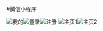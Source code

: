 
#微信小程序

![我的](http://upload-images.jianshu.io/upload_images/2204247-e80f7596346bd13e.png?imageMogr2/auto-orient/strip%7CimageView2/2/w/200)![登录](http://upload-images.jianshu.io/upload_images/2204247-c8c49949547251d7.png?imageMogr2/auto-orient/strip%7CimageView2/2/w/200)![注册](http://upload-images.jianshu.io/upload_images/2204247-ae5299344c3d97b2.png?imageMogr2/auto-orient/strip%7CimageView2/2/w/200)
![主页1](http://upload-images.jianshu.io/upload_images/2204247-b2f5408a180c10ce.png?imageMogr2/auto-orient/strip%7CimageView2/2/w/200)![主页2](http://upload-images.jianshu.io/upload_images/2204247-1812b276af48c5fb.png?imageMogr2/auto-orient/strip%7CimageView2/2/w/200)

